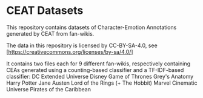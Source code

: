 # CEAT Datasets

This repository contains datasets of Character-Emotion Annotations generated by CEAT from fan-wikis.

The data in this repository is licensed by CC-BY-SA-4.0, see [https://creativecommons.org/licenses/by-sa/4.0/]

It contains two files each for 9 different fan-wikis, respectively containing CEAs generated using a counting-based classifier and a TF-IDF-based classifier: 
DC Extended Universe
Disney
Game of Thrones
Grey's Anatomy
Harry Potter
Jane Austen
Lord of the Rings (+ The Hobbit)
Marvel Cinematic Universe
Pirates of the Caribbean
